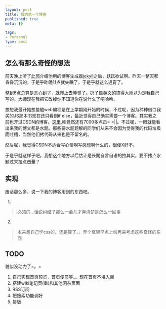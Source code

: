 ```yaml
--- 
layout: post
title: 我的第一个博客
published: true
meta: {}

tags: 
- Personal
type: post
---
```


## 怎么有那么奇怪的想法
前天晚上听了[此郭](http://guoang.github.com)介绍他用的博客生成器[jekyll](https://github.com/mojombo/jekyll)之后，跃跃欲试啊。昨天一整天都昏昏沉沉的，于是乎昨晚11点就失眠了，于是乎就这么通宵了。

整到6点总算是恶心到了，就爬上去睡觉了。扔了篇英文的搞得大师以为是我自己写的。大师现在我把它改掉你不知道你在说什么了吧哈哈。

想想我最开始想接触web编程是在上学期刚开始的时候，不过呢，因为种种借口我买的JS那本书现在还只看到if else，最近觉得自己确实需要一个博客。其实我之前也开过CSDN的博客，[这里](http://blog.csdn.net/rptotal),哇竟然还有7000多点击= =||。不过呢，一眼就能看出来我的博文都是水题。那些要水题题解的同学们从来不会因为觉得我的代码垃圾而吐槽，当然他们拷代码从来也是不留名的。

然后呢，我觉得CSDN不适合写心情啊写感想啊什么的，很傻X好不。

于是乎就这样子吧。我想这个地方以后估计是长期自言自语的拉其实，要不拷点水题过来拉点击量？

## 实现
废话那么多，说一下我的博客用到的东西吧。

1. [jekyll]: https://github.com/mojombo/jekyll
 > 必须的...话说纠结了那么一会儿才弄清楚是怎么一回事
2. [bootstrap]: http://twitter.github.com/bootstrap/
 > 本来想自己学css的，还是算了。。弄个框架早点上线再来考虑这些奇怪的东西

## TODO
貌似没动力了=。=

 1. 自己实现首页预览，首页便签等。。现在首页不堪入目
 2. 搭建wiki笔记页(重)和其他闲杂页面
 3. RSS订阅
 4. 把搜索功能调好
 5. 排版
